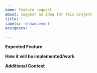 ```yaml
---
name: Feature request
about: Suggest an idea for this project
title: ''
labels: 'enhancement'
assignees: ''

---
```


**Expected Feature**


**How it will be implemented/work**


**Additional Context**

